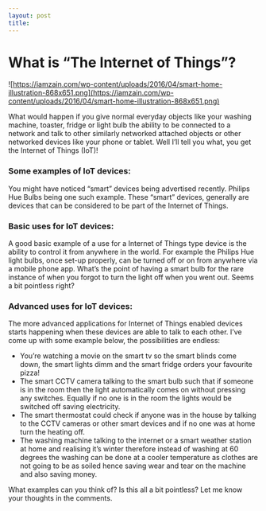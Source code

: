 ```yaml
---
layout: post
title: 
---
```

# What is “The Internet of Things”?

![https://iamzain.com/wp-content/uploads/2016/04/smart-home-illustration-868x651.png](https://iamzain.com/wp-content/uploads/2016/04/smart-home-illustration-868x651.png)

What would happen if you give normal everyday objects like your washing machine, toaster, fridge or light bulb the ability to be connected to a network and talk to other similarly networked attached objects or other networked devices like your phone or tablet. Well I’ll tell you what, you get the Internet of Things (IoT)!

### **Some examples of IoT devices:**

You might have noticed “smart” devices being advertised recently. Philips Hue Bulbs being one such example. These “smart” devices, generally are devices that can be considered to be part of the Internet of Things.

### **Basic uses for IoT devices:**

A good basic example of a use for a Internet of Things type device is the ability to control it from anywhere in the world. For example the Philips Hue light bulbs, once set-up properly, can be turned off or on from anywhere via a mobile phone app. What’s the point of having a smart bulb for the rare instance of when you forgot to turn the light off when you went out. Seems a bit pointless right?

### **Advanced uses for IoT devices:**

The more advanced applications for Internet of Things enabled devices starts happening when these devices are able to talk to each other. I’ve come up with some example below, the possibilities are endless:

- You’re watching a movie on the smart tv so the smart blinds come down, the smart lights dimm and the smart fridge orders your favourite pizza!
- The smart CCTV camera talking to the smart bulb such that if someone is in the room then the light automatically comes on without pressing any switches. Equally if no one is in the room the lights would be switched off saving electricity.
- The smart thermostat could check if anyone was in the house by talking to the CCTV cameras or other smart devices and if no one was at home turn the heating off.
- The washing machine talking to the internet or a smart weather station at home and realising it’s winter therefore instead of washing at 60 degrees the washing can be done at a cooler temperature as clothes are not going to be as soiled hence saving wear and tear on the machine and also saving money.

What examples can you think of? Is this all a bit pointless? Let me know your thoughts in the comments.
